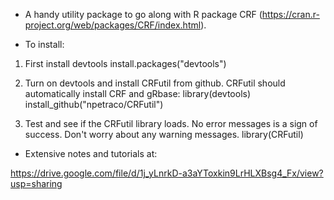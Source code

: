 * A handy utility package to go along with R package CRF (https://cran.r-project.org/web/packages/CRF/index.html). 

* To install:

1. First install devtools
install.packages("devtools")

2. Turn on devtools and install CRFutil from github. CRFutil should automatically install CRF and gRbase:
library(devtools)
install_github("npetraco/CRFutil")

3. Test and see if the CRFutil library loads. No error messages is a sign of success. Don't worry about any warning messages.
library(CRFutil)

* Extensive notes and tutorials at:

https://drive.google.com/file/d/1j_yLnrkD-a3aYToxkin9LrHLXBsg4_Fx/view?usp=sharing
